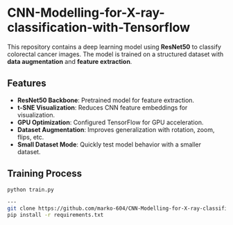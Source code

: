 # CNN-Modelling-for-X-ray-classification-with-Tensorflow

This repository contains a deep learning model using **ResNet50** to classify colorectal cancer images. The model is trained on a structured dataset with **data augmentation** and **feature extraction**.

## Features
- **ResNet50 Backbone**: Pretrained model for feature extraction.
- **t-SNE Visualization**: Reduces CNN feature embeddings for visualization.
- **GPU Optimization**: Configured TensorFlow for GPU acceleration.
- **Dataset Augmentation**: Improves generalization with rotation, zoom, flips, etc.
- **Small Dataset Mode**: Quickly test model behavior with a smaller dataset.

## Training Process
```bash
python train.py

---
git clone https://github.com/marko-604/CNN-Modelling-for-X-ray-classification-with-Tensorflow.git
pip install -r requirements.txt
